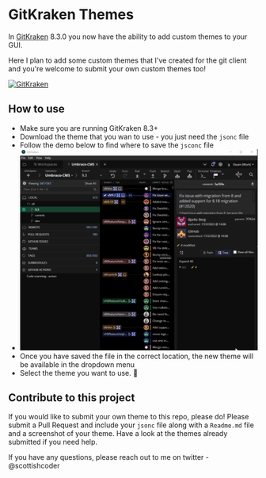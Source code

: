 # GitKraken Themes

In [GitKraken](https://www.gitkraken.com/invite/sbhVeDpR) 8.3.0 you now have the ability to add custom themes to your GUI. 

Here I plan to add some custom themes that I've created for the git client and you're welcome to submit your own custom themes too! 


[![GitKraken](https://img.shields.io/badge/GitKraken-Legendary%20Git%20Tools-teal?style=plastic&logo=gitkraken)](https://www.gitkraken.com/invite/sbhVeDpR)

## How to use

- Make sure you are running GitKraken 8.3+
- Download the theme that you wan to use - you just need the `jsonc` file
- Follow the demo below to find where to save the `jsconc` file
- ![Save location demo](https://github.com/OwainWilliams/GitKrakenThemes/blob/master/GitKrakenThemeSaveLocation.gif)
- Once you have saved the file in the correct location, the new theme will be available in the dropdown menu
- Select the theme you want to use. 🎉

## Contribute to this project

If you would like to submit your own theme to this repo, please do! Please submit a Pull Request and include your `jsonc` file along with a `Readme.md` file and a screenshot of your theme. Have a look at the themes already submitted if you need help.

If you have any questions, please reach out to me on twitter - @scottishcoder 
